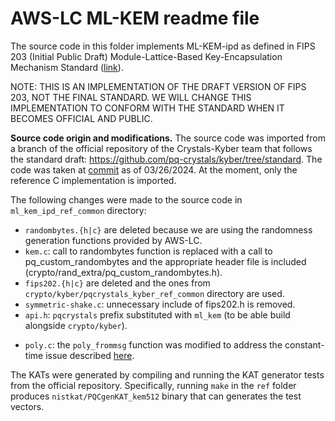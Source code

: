 # AWS-LC ML-KEM readme file

The source code in this folder implements ML-KEM-ipd as defined in FIPS 203 (Initial Public Draft) Module-Lattice-Based Key-Encapsulation Mechanism Standard ([link](https://csrc.nist.gov/pubs/fips/203/ipd)).

NOTE: THIS IS AN IMPLEMENTATION OF THE DRAFT VERSION OF FIPS 203, NOT THE FINAL STANDARD. WE WILL CHANGE THIS IMPLEMENTATION TO CONFORM WITH THE STANDARD WHEN IT BECOMES OFFICIAL AND PUBLIC.

**Source code origin and modifications.** The source code was imported from a branch of the official repository of the Crystals-Kyber team that follows the standard draft: https://github.com/pq-crystals/kyber/tree/standard. The code was taken at [commit](https://github.com/pq-crystals/kyber/commit/11d00ff1f20cfca1f72d819e5a45165c1e0a2816) as of 03/26/2024. At the moment, only the reference C implementation is imported.

The following changes were made to the source code in `ml_kem_ipd_ref_common` directory:
- `randombytes.{h|c}` are deleted because we are using the randomness generation functions provided by AWS-LC.
- `kem.c`: call to randombytes function is replaced with a call to pq_custom_randombytes and the appropriate header file is included (crypto/rand_extra/pq_custom_randombytes.h).
- `fips202.{h|c}` are deleted and the ones from `crypto/kyber/pqcrystals_kyber_ref_common` directory are used.
- `symmetric-shake.c`: unnecessary include of fips202.h is removed.
- `api.h`: `pqcrystals` prefix substituted with `ml_kem` (to be able build alongside `crypto/kyber`).
* `poly.c`: the `poly_frommsg` function was modified to address the constant-time issue described [here](https://github.com/pq-crystals/kyber/commit/9b8d30698a3e7449aeb34e62339d4176f11e3c6c).

The KATs were generated by compiling and running the KAT generator tests from the official repository. Specifically, running `make` in the `ref` folder produces `nistkat/PQCgenKAT_kem512` binary that can generates the test vectors.
